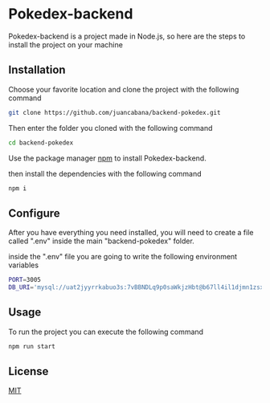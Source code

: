 # Pokedex-backend

Pokedex-backend is a project made in Node.js, so here are the steps to install the project on your machine

## Installation

Choose your favorite location and clone the project with the following command

```bash
git clone https://github.com/juancabana/backend-pokedex.git
```

Then enter the folder you cloned with the following command

```bash
cd backend-pokedex
```

Use the package manager [npm](https://docs.npmjs.com/getting-started) to install Pokedex-backend.

then install the dependencies with the following command
```bash
npm i
```

## Configure
After you have everything you need installed, you will need to create a file called ".env" inside the main "backend-pokedex" folder.

inside the ".env" file you are going to write the following environment variables
```bash
PORT=3005
DB_URI='mysql://uat2jyyrrkabuo3s:7vBBNDLq9p0saWkjzHbt@b67ll4il1djmn1zsxfsj-mysql.services.clever-cloud.com:3306/b67ll4il1djmn1zsxfsj'
```


## Usage

To run the project you can execute the following command
```bash
npm run start
```

## License

[MIT](https://choosealicense.com/licenses/mit/)